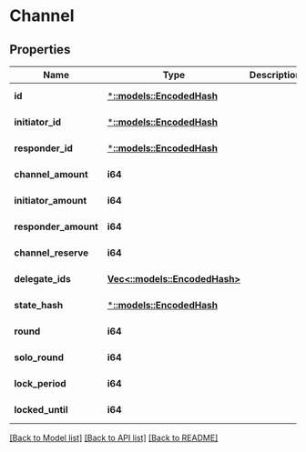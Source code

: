 # Channel

## Properties
Name | Type | Description | Notes
------------ | ------------- | ------------- | -------------
**id** | [***::models::EncodedHash**](EncodedHash.md) |  | [default to null]
**initiator_id** | [***::models::EncodedHash**](EncodedHash.md) |  | [default to null]
**responder_id** | [***::models::EncodedHash**](EncodedHash.md) |  | [default to null]
**channel_amount** | **i64** |  | [default to null]
**initiator_amount** | **i64** |  | [default to null]
**responder_amount** | **i64** |  | [default to null]
**channel_reserve** | **i64** |  | [default to null]
**delegate_ids** | [**Vec<::models::EncodedHash>**](EncodedHash.md) |  | [default to null]
**state_hash** | [***::models::EncodedHash**](EncodedHash.md) |  | [default to null]
**round** | **i64** |  | [default to null]
**solo_round** | **i64** |  | [default to null]
**lock_period** | **i64** |  | [default to null]
**locked_until** | **i64** |  | [default to null]

[[Back to Model list]](../README.md#documentation-for-models) [[Back to API list]](../README.md#documentation-for-api-endpoints) [[Back to README]](../README.md)


